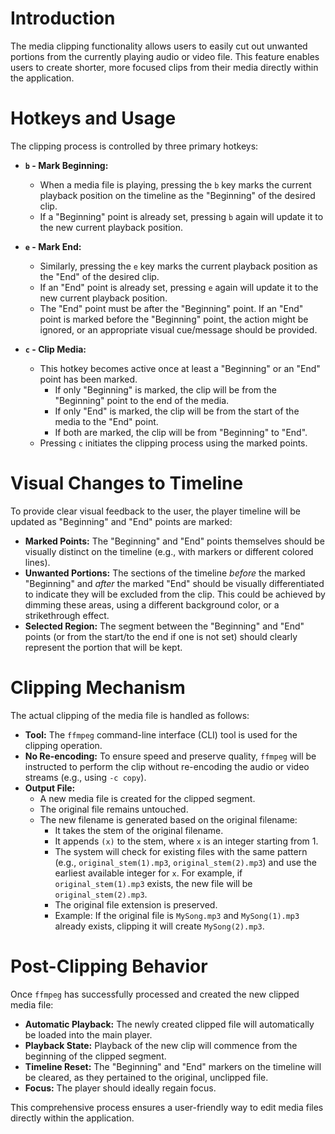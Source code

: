 # Introduction

The media clipping functionality allows users to easily cut out unwanted portions from the currently playing audio or video file. This feature enables users to create shorter, more focused clips from their media directly within the application.

# Hotkeys and Usage

The clipping process is controlled by three primary hotkeys:

*   **`b` - Mark Beginning:**
    *   When a media file is playing, pressing the `b` key marks the current playback position on the timeline as the "Beginning" of the desired clip.
    *   If a "Beginning" point is already set, pressing `b` again will update it to the new current playback position.

*   **`e` - Mark End:**
    *   Similarly, pressing the `e` key marks the current playback position as the "End" of the desired clip.
    *   If an "End" point is already set, pressing `e` again will update it to the new current playback position.
    *   The "End" point must be after the "Beginning" point. If an "End" point is marked before the "Beginning" point, the action might be ignored, or an appropriate visual cue/message should be provided.

*   **`c` - Clip Media:**
    *   This hotkey becomes active once at least a "Beginning" or an "End" point has been marked.
        *   If only "Beginning" is marked, the clip will be from the "Beginning" point to the end of the media.
        *   If only "End" is marked, the clip will be from the start of the media to the "End" point.
        *   If both are marked, the clip will be from "Beginning" to "End".
    *   Pressing `c` initiates the clipping process using the marked points.

# Visual Changes to Timeline

To provide clear visual feedback to the user, the player timeline will be updated as "Beginning" and "End" points are marked:

*   **Marked Points:** The "Beginning" and "End" points themselves should be visually distinct on the timeline (e.g., with markers or different colored lines).
*   **Unwanted Portions:** The sections of the timeline *before* the marked "Beginning" and *after* the marked "End" should be visually differentiated to indicate they will be excluded from the clip. This could be achieved by dimming these areas, using a different background color, or a strikethrough effect.
*   **Selected Region:** The segment between the "Beginning" and "End" points (or from the start/to the end if one is not set) should clearly represent the portion that will be kept.

# Clipping Mechanism

The actual clipping of the media file is handled as follows:

*   **Tool:** The `ffmpeg` command-line interface (CLI) tool is used for the clipping operation.
*   **No Re-encoding:** To ensure speed and preserve quality, `ffmpeg` will be instructed to perform the clip without re-encoding the audio or video streams (e.g., using `-c copy`).
*   **Output File:**
    *   A new media file is created for the clipped segment.
    *   The original file remains untouched.
    *   The new filename is generated based on the original filename:
        *   It takes the stem of the original filename.
        *   It appends `(x)` to the stem, where `x` is an integer starting from 1.
        *   The system will check for existing files with the same pattern (e.g., `original_stem(1).mp3`, `original_stem(2).mp3`) and use the earliest available integer for `x`. For example, if `original_stem(1).mp3` exists, the new file will be `original_stem(2).mp3`.
        *   The original file extension is preserved.
        *   Example: If the original file is `MySong.mp3` and `MySong(1).mp3` already exists, clipping it will create `MySong(2).mp3`.

# Post-Clipping Behavior

Once `ffmpeg` has successfully processed and created the new clipped media file:

*   **Automatic Playback:** The newly created clipped file will automatically be loaded into the main player.
*   **Playback State:** Playback of the new clip will commence from the beginning of the clipped segment.
*   **Timeline Reset:** The "Beginning" and "End" markers on the timeline will be cleared, as they pertained to the original, unclipped file.
*   **Focus:** The player should ideally regain focus.

This comprehensive process ensures a user-friendly way to edit media files directly within the application.
